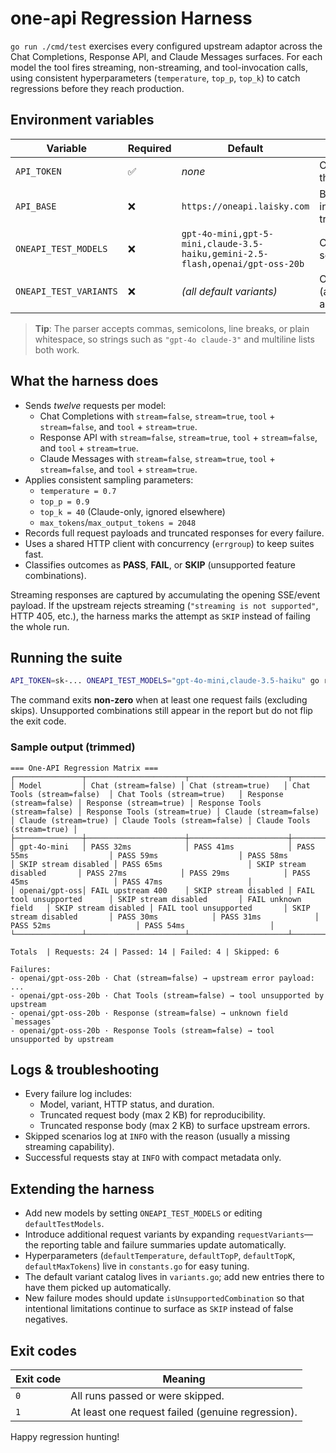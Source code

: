 # one-api Regression Harness

`go run ./cmd/test` exercises every configured upstream adaptor across the Chat Completions, Response API, and Claude Messages surfaces. For each model the tool fires streaming, non-streaming, and tool-invocation calls, using consistent hyperparameters (`temperature`, `top_p`, `top_k`) to catch regressions before they reach production.

## Environment variables

| Variable               | Required | Default                                                                       | Description                                                                |
| ---------------------- | -------- | ----------------------------------------------------------------------------- | -------------------------------------------------------------------------- |
| `API_TOKEN`            | ✅       | _none_                                                                        | One-API token with access to the models under test.                        |
| `API_BASE`             | ❌       | `https://oneapi.laisky.com`                                                   | Base URL for the relay instance. Trailing slash is trimmed automatically.  |
| `ONEAPI_TEST_MODELS`   | ❌       | `gpt-4o-mini,gpt-5-mini,claude-3.5-haiku,gemini-2.5-flash,openai/gpt-oss-20b` | Comma/semicolon/whitespace separated model list.                           |
| `ONEAPI_TEST_VARIANTS` | ❌       | _(all default variants)_                                                      | Optional subset selector (accepts keys, headers, aliases, or type groups). |

> **Tip**: The parser accepts commas, semicolons, line breaks, or plain whitespace, so strings such as `"gpt-4o claude-3"` and multiline lists both work.

## What the harness does

- Sends _twelve_ requests per model:
  - Chat Completions with `stream=false`, `stream=true`, `tool` + `stream=false`, and `tool` + `stream=true`.
  - Response API with `stream=false`, `stream=true`, `tool` + `stream=false`, and `tool` + `stream=true`.
  - Claude Messages with `stream=false`, `stream=true`, `tool` + `stream=false`, and `tool` + `stream=true`.
- Applies consistent sampling parameters:
  - `temperature = 0.7`
  - `top_p = 0.9`
  - `top_k = 40` (Claude-only, ignored elsewhere)
  - `max_tokens`/`max_output_tokens = 2048`
- Records full request payloads and truncated responses for every failure.
- Uses a shared HTTP client with concurrency (`errgroup`) to keep suites fast.
- Classifies outcomes as **PASS**, **FAIL**, or **SKIP** (unsupported feature combinations).

Streaming responses are captured by accumulating the opening SSE/event payload. If the upstream rejects streaming (`"streaming is not supported"`, HTTP 405, etc.), the harness marks the attempt as `SKIP` instead of failing the whole run.

## Running the suite

```bash
API_TOKEN=sk-... ONEAPI_TEST_MODELS="gpt-4o-mini,claude-3.5-haiku" go run ./cmd/test
```

The command exits **non-zero** when at least one request fails (excluding skips). Unsupported combinations still appear in the report but do not flip the exit code.

### Sample output (trimmed)

```text
=== One-API Regression Matrix ===
┌───────────────┬──────────────────────┬──────────────────────┬────────────────────────────┬────────────────────────────┬──────────────────────┬──────────────────────┬────────────────────────────┬────────────────────────────┬──────────────────────┬──────────────────────┬────────────────────────────┬────────────────────────────┐
│ Model         │ Chat (stream=false) │ Chat (stream=true)   │ Chat Tools (stream=false)  │ Chat Tools (stream=true)   │ Response (stream=false) │ Response (stream=true) │ Response Tools (stream=false) │ Response Tools (stream=true) │ Claude (stream=false) │ Claude (stream=true) │ Claude Tools (stream=false) │ Claude Tools (stream=true) │
├───────────────┼──────────────────────┼──────────────────────┼────────────────────────────┼────────────────────────────┼──────────────────────┼──────────────────────┼────────────────────────────┼────────────────────────────┼──────────────────────┼──────────────────────┼────────────────────────────┼────────────────────────────┤
│ gpt-4o-mini   │ PASS 32ms            │ PASS 41ms            │ PASS 55ms                  │ PASS 59ms                  │ PASS 58ms            │ SKIP stream disabled │ PASS 65ms                   │ SKIP stream disabled       │ PASS 27ms            │ PASS 29ms            │ PASS 45ms                   │ PASS 47ms                   │
│ openai/gpt-oss│ FAIL upstream 400    │ SKIP stream disabled │ FAIL tool unsupported      │ SKIP stream disabled       │ FAIL unknown field   │ SKIP stream disabled │ FAIL tool unsupported       │ SKIP stream disabled       │ PASS 30ms            │ PASS 31ms            │ PASS 52ms                   │ PASS 54ms                   │
└───────────────┴──────────────────────┴──────────────────────┴────────────────────────────┴────────────────────────────┴──────────────────────┴──────────────────────┴────────────────────────────┴────────────────────────────┴──────────────────────┴──────────────────────┴────────────────────────────┴────────────────────────────┘

Totals  | Requests: 24 | Passed: 14 | Failed: 4 | Skipped: 6

Failures:
- openai/gpt-oss-20b · Chat (stream=false) → upstream error payload: ...
- openai/gpt-oss-20b · Chat Tools (stream=false) → tool unsupported by upstream
- openai/gpt-oss-20b · Response (stream=false) → unknown field `messages`
- openai/gpt-oss-20b · Response Tools (stream=false) → tool unsupported by upstream

```

## Logs & troubleshooting

- Every failure log includes:
  - Model, variant, HTTP status, and duration.
  - Truncated request body (max 2 KB) for reproducibility.
  - Truncated response body (max 2 KB) to surface upstream errors.
- Skipped scenarios log at `INFO` with the reason (usually a missing streaming capability).
- Successful requests stay at `INFO` with compact metadata only.

## Extending the harness

- Add new models by setting `ONEAPI_TEST_MODELS` or editing `defaultTestModels`.
- Introduce additional request variants by expanding `requestVariants`—the reporting table and failure summaries update automatically.
- Hyperparameters (`defaultTemperature`, `defaultTopP`, `defaultTopK`, `defaultMaxTokens`) live in `constants.go` for easy tuning.
- The default variant catalog lives in `variants.go`; add new entries there to have them picked up automatically.
- New failure modes should update `isUnsupportedCombination` so that intentional limitations continue to surface as `SKIP` instead of false negatives.

## Exit codes

| Exit code | Meaning                                           |
| --------- | ------------------------------------------------- |
| `0`       | All runs passed or were skipped.                  |
| `1`       | At least one request failed (genuine regression). |

Happy regression hunting!
